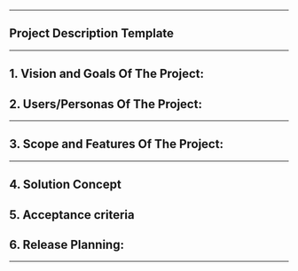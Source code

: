 ** **

## Project Description Template

** **

## 1.   Vision and Goals Of The Project:


## 2. Users/Personas Of The Project:


** **

## 3.   Scope and Features Of The Project:


** **

## 4. Solution Concept


## 5. Acceptance criteria


## 6.  Release Planning:



** **



